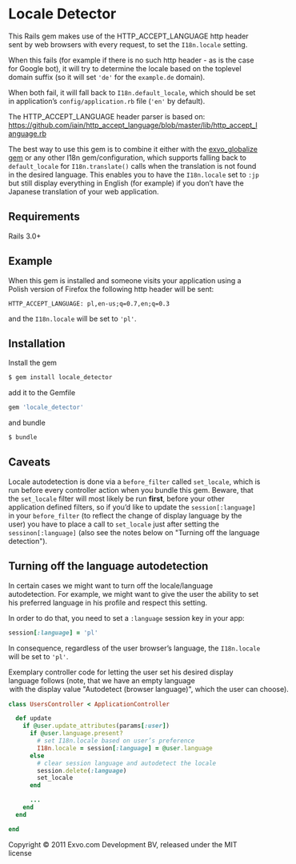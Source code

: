 # Locale Detector

This Rails gem makes use of the HTTP_ACCEPT_LANGUAGE http header sent by web browsers with every request, to set the `I18n.locale` setting.

When this fails (for example if there is no such http header - as is the case for Google bot), it will try to determine the locale based on the toplevel domain suffix (so it will set `'de'` for the `example.de` domain).

When both fail, it will fall back to `I18n.default_locale`, which should be set in application’s `config/application.rb` file (`'en'` by default).

The HTTP_ACCEPT_LANGUAGE header parser is based on:
https://github.com/iain/http_accept_language/blob/master/lib/http_accept_language.rb

The best way to use this gem is to combine it either with the [exvo_globalize gem](https://github.com/Exvo/exvo_globalize/) or any other I18n gem/configuration, which supports falling back to `default_locale` for `I18n.translate()` calls when the translation is not found in the desired language. This enables you to have the `I18n.locale` set to `:jp` but still display everything in English (for example) if you don’t have the Japanese translation of your web application.



## Requirements

Rails 3.0+



## Example

When this gem is installed and someone visits your application using a Polish version of Firefox the following http header will be sent:

```
HTTP_ACCEPT_LANGUAGE: pl,en-us;q=0.7,en;q=0.3
```

and the `I18n.locale` will be set to `'pl'`.



## Installation

Install the gem

```bash
$ gem install locale_detector
```

add it to the Gemfile

```ruby
gem 'locale_detector'
```

and bundle

```bash
$ bundle
```


## Caveats

Locale autodetection is done via a `before_filter` called `set_locale`, which is run before every controller action when you bundle this gem. Beware, that the `set_locale` filter will most likely be run **first**, before your other application defined filters, so if you’d like to update the `session[:language]` in your `before_filter` (to reflect the change of display language by the user) you have to place a call to `set_locale` just after setting the `sessinon[:language]` (also see the notes below on "Turning off the language detection").



## Turning off the language autodetection

In certain cases we might want to turn off the locale/language autodetection. For example, we might want to give the user the ability to set his preferred language in his profile and respect this setting.

In order to do that, you need to set a `:language` session key in your app:

```ruby
session[:language] = 'pl'
```

In consequence, regardless of the user browser’s language, the `I18n.locale` will be set to `'pl'`.


Exemplary controller code for letting the user set his desired display language follows (note, that we have an empty language <option> with the display value "Autodetect (browser language)", which the user can choose).

```ruby
class UsersController < ApplicationController

  def update
    if @user.update_attributes(params[:user])
      if @user.language.present?
        # set I18n.locale based on user’s preference
        I18n.locale = session[:language] = @user.language
      else
        # clear session language and autodetect the locale
        session.delete(:language)
        set_locale
      end

      ...
    end
  end

end
```



Copyright © 2011 Exvo.com Development BV, released under the MIT license
